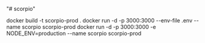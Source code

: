 "# scorpio" 

docker build -t scorpio-prod .
docker run -d -p 3000:3000 --env-file .env --name scorpio scorpio-prod
docker run -d -p 3000:3000 -e NODE_ENV=production --name scorpio scorpio-prod
